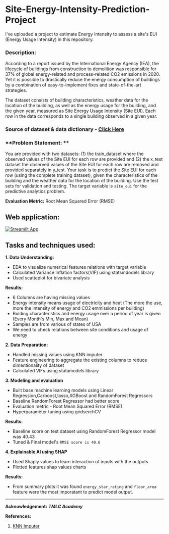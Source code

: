 # Site-Energy-Intensity-Prediction-Project
I've uploaded a project to estimate Energy Intensity to assess a site's EUI (Energy Usage Intensity)  in this repository.

### **Description:** 
According to a report issued by the International Energy Agency (IEA), the lifecycle of buildings from construction to demolition was responsible for 37% of global energy-related and process-related CO2 emissions in 2020. Yet it is possible to drastically reduce the energy consumption of buildings by a combination of easy-to-implement fixes and state-of-the-art strategies. 

The dataset consists of building characteristics, weather data for the location of the building, as well as the energy usage for the building, and the given year, measured as Site Energy Usage Intensity (Site EUI). Each row in the data corresponds to a single building observed in a given year.

### Source of dataset & data dictionary - [Click Here](https://www.kaggle.com/c/widsdatathon2022/data)

### **Problem Statement: ** 
You are provided with two datasets: (1) the train\_dataset where the observed values of the Site EUI for each row are provided and (2) the x\_test dataset the observed values of the Site EUI for each row are removed and provided separately in y\_test. Your task is to predict the Site EUI for each row (using the complete training dataset), given the characteristics of the building and the weather data for the location of the building. Use the test sets for validation and testing. The target variable  is `site_eui` for the predictive analytics problem.

**Evaluation Metric:** Root Mean Squared Error (RMSE)

## Web application:

[![Streamlit App](https://static.streamlit.io/badges/streamlit_badge_black_white.svg)](https://siteeuiprediction.onrender.com)


## Tasks and techniques used:

**1. Data Understanding:**
- EDA to visualize numerical features relations with target variable
- Calculated Variance Inflation factors(VIF) using statsmdodels library
- Used scatteplot for bivariate analysis

**Results:**
- 6 Columns are having missing values
- Energy intensity means usage of electricity and heat (The more the use, more the intensity of energy and CO2 emmissions per building)
- Bulding characteristics and energy usage over a period of year is given (Every Month's Min, Max and Mean)
- Samples are from various of states of USA
- We need to check relations between site conditions and usage of energy

**2. Data Preparation:**
- Handled missing values using KNN imputer
- Feature engineering to aggregate the existing columns to reduce dimentionality of dataset
- Calculated VIFs using statamodels library

**3. Modeling and evaluation**
- Built base machine learning models using Linear Regression,Carboost,lasso,XGBoost and RandomForest Regressors
- Baseline RandomForest Regressor had better score
- Evaluation metric - Root Mean Squared Error (RMSE)
- Hyperparameter tuning using gridserchCV

**Results:**
- Baseline score on test dataset using RandomForest Regressor model was 40.43
- Tuned & Final model's `RMSE score is 40.6` 

**4. Explainable AI using SHAP**
- Used Shaply values to learn interaction of inputs with the outputs
- Plotted features shap values charts

**Results:**
- From summary plots it was found `energy_star_rating` and `floor_area` feature were the most imporatant to predict model output.

----------------------

**Acknowledgement:** ***TMLC Academy***

**References:**

1. [KNN Imputer](https://machinelearningmastery.com/knn-imputation-for-missing-values-in-machine-learning/)
